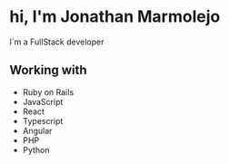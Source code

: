# hi, I'm Jonathan Marmolejo

I´m a FullStack developer 

## Working with
 
* Ruby on Rails
* JavaScript
* React
* Typescript
* Angular
* PHP
* Python
